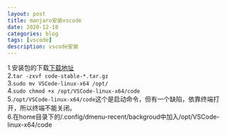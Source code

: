 ```yaml
---
layout: post
title: manjaro安装vscode
date: 2020-12-10
categories: blog
tags: [vscode]
description: vscode安装
---
```







1.安装包的下载[下载地址](https://vscode.cdn.azure.cn/stable/e5a624b788d92b8d34d1392e4c4d9789406efe8f/code-stable-x64-1605051992.tar.gz)    
2.`tar -zxvf code-stable-*.tar.gz`    
3.`sudo mv VSCode-linux-x64 /opt/`     
4.`sudo chmod +x /opt/VSCode-linux-x64/code`   
5.`/opt/VSCode-linux-x64/code`这个是启动命令，但有一个缺陷，依靠终端打开，所以终端不能关闭。       
6.在home目录下的/.config/dmenu-recent/backgroud中加入/opt/VSCode-linux-x64/code
